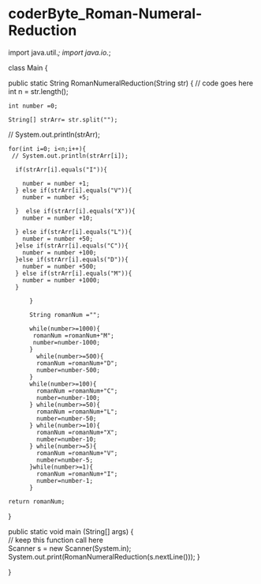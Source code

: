 # coderByte_Roman-Numeral-Reduction
import java.util.*; 
import java.io.*;

class Main {

  public static String RomanNumeralReduction(String str) {
    // code goes here 
    int n = str.length();

    int number =0;

    String[] strArr= str.split("");
   // System.out.println(strArr);

    for(int i=0; i<n;i++){
     // System.out.println(strArr[i]);

      if(strArr[i].equals("I")){

        number = number +1;
      } else if(strArr[i].equals("V")){
        number = number +5;

      }  else if(strArr[i].equals("X")){
        number = number +10;

      } else if(strArr[i].equals("L")){
        number = number +50;
      }else if(strArr[i].equals("C")){
        number = number +100;
      }else if(strArr[i].equals("D")){
        number = number +500;
      } else if(strArr[i].equals("M")){
        number = number +1000;
      }

          }
       
          String romanNum ="";

          while(number>=1000){
           romanNum =romanNum+"M";
           number=number-1000;
          }
            while(number>=500){
            romanNum =romanNum+"D";
            number=number-500;
          }
          while(number>=100){
            romanNum =romanNum+"C";
            number=number-100;
          } while(number>=50){
            romanNum =romanNum+"L";
            number=number-50;
          } while(number>=10){
            romanNum =romanNum+"X";
            number=number-10;
          } while(number>=5){
            romanNum =romanNum+"V";
            number=number-5;
          }while(number>=1){
            romanNum =romanNum+"I";
            number=number-1;
          }

    return romanNum;
  }

  public static void main (String[] args) {  
    // keep this function call here     
    Scanner s = new Scanner(System.in);
    System.out.print(RomanNumeralReduction(s.nextLine())); 
  }

}
